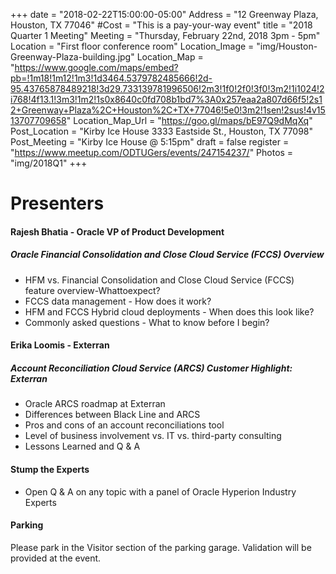+++
date = "2018-02-22T15:00:00-05:00"
Address = "12 Greenway Plaza, Houston, TX 77046"
#Cost = "This is a pay-your-way event"
title = "2018 Quarter 1 Meeting"
Meeting = "Thursday, February 22nd, 2018 3pm - 5pm"
Location = "First floor conference room"
Location_Image = "img/Houston-Greenway-Plaza-building.jpg"
Location_Map = "https://www.google.com/maps/embed?pb=!1m18!1m12!1m3!1d3464.5379782485666!2d-95.43765878489218!3d29.733139781996506!2m3!1f0!2f0!3f0!3m2!1i1024!2i768!4f13.1!3m3!1m2!1s0x8640c0fd708b1bd7%3A0x257eaa2a807d66f5!2s12+Greenway+Plaza%2C+Houston%2C+TX+77046!5e0!3m2!1sen!2sus!4v1513707709658"
Location_Map_Url = "https://goo.gl/maps/bE97Q9dMqXq"
Post_Location = "Kirby Ice House 3333 Eastside St., Houston, TX 77098"
Post_Meeting = "Kirby Ice House @ 5:15pm"
draft = false
register = "https://www.meetup.com/ODTUGers/events/247154237/"
Photos = "img/2018Q1"
+++

# Presenters
#### Rajesh Bhatia - Oracle VP of Product Development
##### Oracle Financial Consolidation and Close Cloud Service (FCCS) Overview
- HFM vs. Financial Consolidation and Close Cloud Service (FCCS) feature overview-Whattoexpect?
- FCCS data management - How does it work? 
- HFM and FCCS Hybrid cloud deployments - When does this look like?
- Commonly asked questions - What to know before I begin?

#### Erika Loomis - Exterran
##### Account Reconciliation Cloud Service (ARCS) Customer Highlight: Exterran
- Oracle ARCS roadmap at Exterran
- Differences between Black Line and ARCS 
- Pros and cons of an account reconciliations tool
- Level of business involvement vs. IT vs. third-party consulting
- Lessons Learned and Q & A

#### Stump the Experts
- Open Q & A on any topic  with a panel of Oracle Hyperion Industry Experts

#### Parking
Please park in the Visitor section of the parking garage. Validation will be provided at the event.